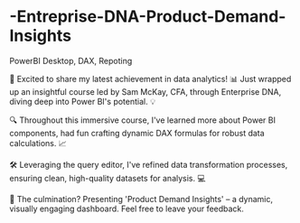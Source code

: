 # -Entreprise-DNA-Product-Demand-Insights
PowerBI Desktop, DAX, Repoting


🚀 Excited to share my latest achievement in data analytics! 📊 Just wrapped up an insightful course led by Sam McKay, CFA, through Enterprise DNA, diving deep into Power BI's potential. 💡

🔍 Throughout this immersive course, I've learned more about Power BI components, had fun crafting dynamic DAX formulas for robust data calculations. 📈

🛠️ Leveraging the query editor, I've refined data transformation processes, ensuring clean, high-quality datasets for analysis. 💻

🔮 The culmination? Presenting 'Product Demand Insights' – a dynamic, visually engaging dashboard. Feel free to leave your feedback.

